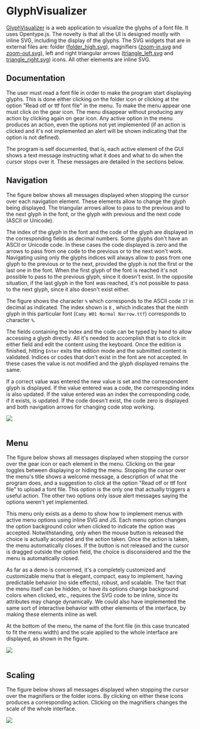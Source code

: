 # GlyphVisualizer

[GlyphVisualizer](https://nilostolte.github.io/applications/GlyphVisualizer/) is a web application to visualize the glyphs of a font file. It uses Opentype.js. The novelty is that all the UI is designed mostly with inline SVG, including the display of the glyphs. The SVG widgets that are in external files are: folder ([folder_high.svg](https://github.com/nilostolte/nilostolte.github.io/blob/main/applications/GlyphVisualizer/resources/folder_high.svg "folder_high.svg")), magnifiers ([zoom-in.svg](https://github.com/nilostolte/nilostolte.github.io/blob/main/applications/GlyphVisualizer/resources/zoom-in.svg "zoom-in.svg") and [zoom-out.svg](https://github.com/nilostolte/nilostolte.github.io/blob/main/applications/GlyphVisualizer/resources/zoom-out.svg "zoom-out.svg")),  left and right triangular arrows ([triangle_left.svg](https://github.com/nilostolte/nilostolte.github.io/blob/main/applications/GlyphVisualizer/resources/triangle_left.svg "triangle_left.svg") and [triangle_right.svg](https://github.com/nilostolte/nilostolte.github.io/blob/main/applications/GlyphVisualizer/resources/triangle_right.svg "triangle_right.svg")) icons. All other elements are inline SVG.

## Documentation

The user must read a font file in order to make the program start displaying glyphs. This is done either clicking on the folder icon or clicking at the option "Read otf or ttf font file" in the menu. To make the menu appear one must click on the gear icon. The menu disappear without producing any action by clicking again on gear icon. Any active option in the menu produces an action, even the options not yet implemented (if an action is clicked and it's not implemented an alert will be shown indicating that the option is not defined).

The program is self documented, that is, each active element of the GUI shows a text message instructing what it does and what to do when the cursor stops over it. These messages are detailed in the sections below.

## Navigation
The figure below shows all messages displayed when stopping the cursor over each navigation element. These elements allow to change the glyph being displayed. The triangular arrows allow to pass to the previous and to the next glyph in the font, or the glyph with previous and the next code (ASCII or Unicode). 

The index of the glyph in the font and the code of the glyph are displayed in the corresponding fields as decimal numbers. Some glyphs don't have an ASCII or Unicode code. In these cases the code displayed is zero and the arrows to pass from one code to the previous or to the next won't work. Navigating using only the glyphs indices will always allow to pass from one glyph to the previous or to the next, provided the glyph is not the first or the last one in the font. When the first glyph of the font is reached it's not possible to pass to the previous glyph, since it doesn't exist. In the opposite situation, if the last glyph in the font was reached, it's not possible to pass to the next glyph, since it also doesn't exist either.

The figure shows the character `%` which corresponds to the ASCII code `37` in decimal as indicated. The index shown is `8` , which indicates that the ninth glyph in this particular font (`Camy W01 Normal Narrow.ttf`) corresponds to character `%`.

The fields containing the index and the code can be typed by hand to allow accessing a glyph directly. All it's needed to accomplish that is to click in either field and edit the content using the keyboard. Once the edition is finished, hitting `Enter` exits the edition mode and the submitted content is validated. Indices or codes that don't exist in the font are not accepted. In these cases the value is not modified and the glyph displayed remains the same.

If a correct value was entered the new value is set and the correspondent glyph is displayed. If the value entered was a code, the corresponding index is also updated. If the value entered was an index the corresponding code, if it exists, is updated. If the code doesn't exist, the code zero is displayed and both navigation arrows for changing code stop working.

<kbd>
  <img src="https://github.com/user-attachments/assets/e067ebfb-dc50-4728-a474-3f6db7149fb9">
</kbd>
<br><br>

## Menu

The figure below shows all messages displayed when stopping the cursor over the gear icon or each element in the menu. Clicking on the gear toggles between displaying or hiding the menu. Stopping the cursor over the menu's title shows a welcome message, a description of what the program does, and a suggestion to click at the option "Read otf or ttf font file" to upload a font file. This option is the only one that actually triggers a useful action. The other two options only issue alert messages saying the options weren't yet implemented.

This menu only exists as a demo to show how to implement menus with active menu options using inline SVG and JS. Each menu option changes the option background color when clicked to indicate the option was accepted. Notwithstanding, only when the mouse button is released the choice is actually accepted and the action taken. Once the action is taken, the menu automatically closes. If the button is not released and the cursor is dragged outside the option field, the choice is disconsidered and the the menu is automatically closed.

As far as a demo is concerned, it's a completely customized and customizable menu that is elegant, compact, easy to implement, having predictable behavior (no side effects), robust, and scalable. The fact that the menu itself can be hidden, or have its options change background colors when clicked, etc., requires the SVG code to be inline, since its attributes may change dynamically. We could also have implemented the same sort of interactive behavior with other elements of the interface, by making these elements inline as well.

At the bottom of the menu, the name of the font file (in this case truncated to fit the menu width) and the scale applied to the whole interface are displayed, as shown in the figure.

<kbd>
  <img src="https://github.com/user-attachments/assets/5887c9bb-186c-4d83-b352-3ad94bed37c9">
</kbd>
<br><br>

## Scaling

The figure below shows all messages displayed when stopping the cursor over the magnifiers or the folder icons. By clicking on either these icons produces a corresponding action. Clicking on the magnifiers changes the scale of the whole interface.

<kbd>
  <img src="https://github.com/user-attachments/assets/5ee57648-98e3-4b73-ae36-482b88442a66">
</kbd>

